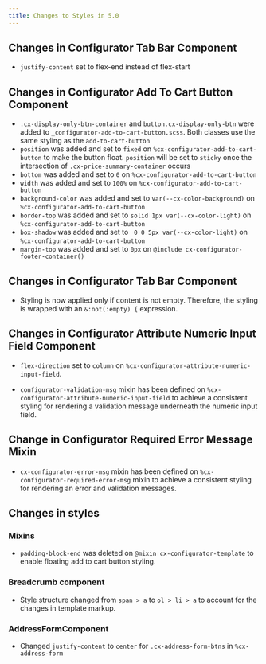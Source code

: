 ```yaml
---
title: Changes to Styles in 5.0
---
```


## Changes in Configurator Tab Bar Component

- `justify-content` set to flex-end instead of flex-start

## Changes in Configurator Add To Cart Button Component

- `.cx-display-only-btn-container` and `button.cx-display-only-btn` were added to `_configurator-add-to-cart-button.scss`.
  Both classes use the same styling as the `add-to-cart-button`
- `position` was added and set to `fixed` on `%cx-configurator-add-to-cart-button` to make the button float. `position` will be set to `sticky` once the intersection of `.cx-price-summary-container` occurs
- `bottom` was added and set to `0` on `%cx-configurator-add-to-cart-button` 
- `width` was added and set to `100%` on `%cx-configurator-add-to-cart-button` 
- `background-color` was added and set to `var(--cx-color-background)` on `%cx-configurator-add-to-cart-button` 
- `border-top` was added and set to `solid 1px var(--cx-color-light)` on `%cx-configurator-add-to-cart-button` 
- `box-shadow` was added and set to ` 0 0 5px var(--cx-color-light)` on `%cx-configurator-add-to-cart-button` 
- `margin-top` was added and set to `0px` on `@include cx-configurator-footer-container()` 


## Changes in Configurator Tab Bar Component

- Styling is now applied only if content is not empty. Therefore, the styling is wrapped with an `&:not(:empty) {` expression.

## Changes in Configurator Attribute Numeric Input Field Component

- `flex-direction` set to `column` on `%cx-configurator-attribute-numeric-input-field`.

- `configurator-validation-msg` mixin has been defined on `%cx-configurator-attribute-numeric-input-field` to achieve a consistent styling for rendering a validation message underneath the numeric input field.

## Change in Configurator Required Error Message Mixin

- `cx-configurator-error-msg` mixin has been defined on `%cx-configurator-required-error-msg` mixin to achieve a consistent styling for rendering an error and validation messages.

## Changes in styles

### Mixins
- `padding-block-end` was deleted on `@mixin cx-configurator-template` to enable floating add to cart button styling. 

### Breadcrumb component 

- Style structure changed from `span > a` to `ol > li > a` to account for the changes in template markup. 

### AddressFormComponent

- Changed `justify-content` to `center` for `.cx-address-form-btns` in `%cx-address-form`
